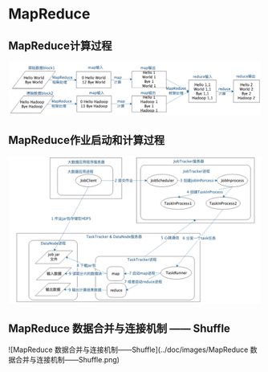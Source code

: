 # MapReduce

## MapReduce计算过程

![MapReduce计算过程](../doc/images/MapReduce计算过程.png)

## MapReduce作业启动和计算过程

![MapReduce作业启动和计算过程](../doc/images/MapReduce作业启动和计算过程.png)

## MapReduce 数据合并与连接机制 —— Shuffle

![MapReduce 数据合并与连接机制——Shuffle](../doc/images/MapReduce 数据合并与连接机制——Shuffle.png)